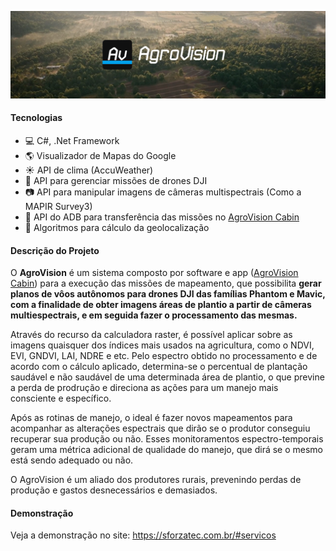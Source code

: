 ![AgroVision](agro_vision_cover.png)

#### Tecnologias

- 💻 C#, .Net Framework
- 🌎 Visualizador de Mapas do Google
- ☀️ API de clima (AccuWeather)
- 🤖 API para gerenciar missões de drones DJI
- 📷 API para manipular imagens de câmeras multispectrais (Como a MAPIR Survey3)
- 📱 API do ADB para transferência das missões no [AgroVision Cabin](https://github.com/Rafa-Matheus/AgroVisionCabin)
- 🔢 Algoritmos para cálculo da geolocalização

#### Descrição do Projeto

O **AgroVision** é um sistema composto por software e app ([AgroVision Cabin](https://github.com/Rafa-Matheus/AgroVisionCabin)) para a execução
das missões de mapeamento, que possibilita **gerar planos de vôos autônomos para drones DJI das famílias 
Phantom e Mavic, com a finalidade de obter imagens áreas de plantio a partir de câmeras multiespectrais,
e em seguida fazer o processamento das mesmas.**

Através do recurso da calculadora raster, é possível aplicar sobre as imagens quaisquer
dos índices mais usados na agricultura, como o NDVI, EVI, GNDVI, LAI, NDRE e etc. Pelo espectro
obtido no processamento e de acordo com o cálculo aplicado, determina-se o percentual de
plantação saudável e não saudável de uma determinada área de plantio, o que previne a perda 
de prodrução e direciona as ações para um manejo mais consciente e específico.

Após as rotinas de manejo, o ideal é fazer novos mapeamentos para
acompanhar as alterações espectrais que dirão se o produtor conseguiu recuperar sua
produção ou não. Esses monitoramentos espectro-temporais geram uma métrica adicional
de qualidade do manejo, que dirá se o mesmo está sendo adequado ou não.

O AgroVision é um aliado dos produtores rurais, prevenindo perdas de produção e gastos
desnecessários e demasiados.

#### Demonstração

Veja a demonstração no site:
https://sforzatec.com.br/#servicos
